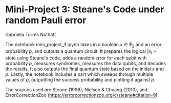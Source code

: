 # Mini-Project 3: Steane's Code under random Pauli error

Gabriella Torres Nothaft

The notebook mini_project_3.ipynb takes in a boolean  $x\in \mathbf{F}_2$  and an error probability  $p$, and outputs a quantum circuit. It prepares the logical  $|x_L>$  state using Steane's code, adds a random error for each qubit with probability  $p$, measures syndromes, measures the data qubits, and decodes the results. It also outputs the final quantum state based on the initial $x$ and $p$. Lastly, the notebook includes a part which sweeps through multiple values of $p$, outputting the success probability and plotting it against $p$.


The sources used are Steane (1996), Nielsen & Chuang (2010), and ErrorCorrectionZoo (https://errorcorrectionzoo.org/c/steane#citation-9)

